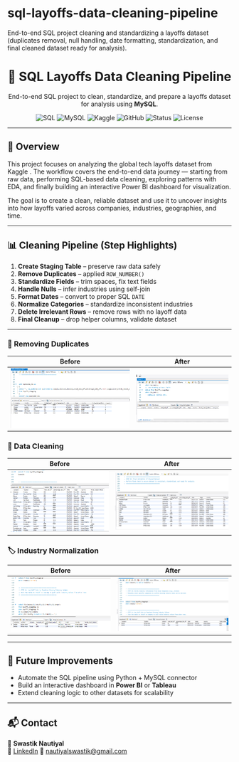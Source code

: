 # sql-layoffs-data-cleaning-pipeline
End-to-end SQL project cleaning and standardizing a layoffs dataset (duplicates removal, null handling, date formatting, standardization, and final cleaned dataset ready for analysis).
<h1 align="center">🧹 SQL Layoffs Data Cleaning Pipeline</h1>
<p align="center">
  End-to-end SQL project to clean, standardize, and prepare a layoffs dataset for analysis using <b>MySQL</b>.
</p>

<p align="center">
  <img alt="SQL" src="https://img.shields.io/badge/SQL-Data%20Cleaning-orange">
  <img alt="MySQL" src="https://img.shields.io/badge/Database-MySQL-blue?logo=mysql">
  <img alt="Kaggle" src="https://img.shields.io/badge/Data-Kaggle-lightblue?logo=kaggle">
  <img alt="GitHub" src="https://img.shields.io/badge/Version%20Control-GitHub-black?logo=github">
  <img alt="Status" src="https://img.shields.io/badge/Status-Completed-brightgreen">
  <img alt="License" src="https://img.shields.io/badge/License-MIT-yellow">
</p>

---

## 📖 Overview
This project focuses on analyzing the global tech layoffs dataset from Kaggle
. The workflow covers the end-to-end data journey — starting from raw data, performing SQL-based data cleaning, exploring patterns with EDA, and finally building an interactive Power BI dashboard for visualization.

The goal is to create a clean, reliable dataset and use it to uncover insights into how layoffs varied across companies, industries, geographies, and time.

---

## 📊 Cleaning Pipeline (Step Highlights)
1. **Create Staging Table** – preserve raw data safely  
2. **Remove Duplicates** – applied `ROW_NUMBER()`  
3. **Standardize Fields** – trim spaces, fix text fields  
4. **Handle Nulls** – infer industries using self-join  
5. **Format Dates** – convert to proper SQL `DATE`  
6. **Normalize Categories** – standardize inconsistent industries  
7. **Delete Irrelevant Rows** – remove rows with no layoff data  
8. **Final Cleanup** – drop helper columns, validate dataset  

---

### 🔁 Removing Duplicates
| Before | After |
|--------|-------|
| ![Duplicates Before](https://github.com/Swastiknautiyal/sql-layoffs-data-cleaning-pipeline/blob/main/before_duplicates.png) | ![Duplicates After](https://github.com/Swastiknautiyal/sql-layoffs-data-cleaning-pipeline/blob/main/after_deletingduplicates.png ) |

### 🧹 Data Cleaning
| Before | After |
|--------|-------|
| ![Cleaning Before](https://github.com/Swastiknautiyal/sql-layoffs-data-cleaning-pipeline/blob/main/before_cleaning.png) | ![Cleaning After](https://github.com/Swastiknautiyal/sql-layoffs-data-cleaning-pipeline/blob/main/after_cleaning.png) |

### 🏷️ Industry Normalization
| Before | After |
|--------|-------|
| ![Industry Before](https://github.com/Swastiknautiyal/sql-layoffs-data-cleaning-pipeline/blob/main/before_industry.png) | ![Industry After](https://github.com/Swastiknautiyal/sql-layoffs-data-cleaning-pipeline/blob/main/after_industry.png) |

---

## 🎯 Future Improvements
- Automate the SQL pipeline using Python + MySQL connector  
- Build an interactive dashboard in **Power BI** or **Tableau**  
- Extend cleaning logic to other datasets for scalability  

---

## 📬 Contact
👤 **Swastik Nautiyal**  
🔗 [LinkedIn](https://www.linkedin.com/in/swastik-nautiyal-/) 
📧 nautiyalswastik@gmail.com
